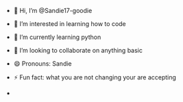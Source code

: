 - 👋 Hi, I’m @Sandie17-goodie
- 👀 I’m interested in learning how to code 
- 🌱 I’m currently learning python 
- 💞️ I’m looking to collaborate on anything basic
- 😄 Pronouns: Sandie
- ⚡ Fun fact: what you are not changing your are accepting

- 

<!---
Sandie17-goodie/Sandie17-goodie is a ✨ special ✨ repository because its `README.md` (this file) appears on your GitHub profile.
You can click the Preview link to take a look at your changes.
--->
